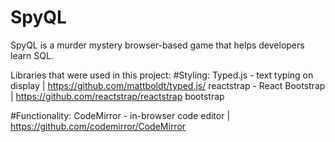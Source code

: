 # SpyQL

SpyQL is a murder mystery browser-based game that helps developers learn SQL.

Libraries that were used in this project:
#Styling:
Typed.js - text typing on display | https://github.com/mattboldt/typed.js/
reactstrap - React Bootstrap | https://github.com/reactstrap/reactstrap
bootstrap

#Functionality:
CodeMirror - in-browser code editor | https://github.com/codemirror/CodeMirror
